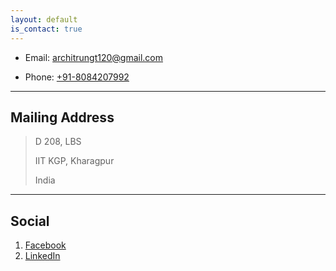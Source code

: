 ```yaml
---
layout: default
is_contact: true
---
```


* Email: [architrungt120@gmail.com](mailto:architrungt120@gmail.com)

* Phone: [+91-8084207992](tel:+91-8084207992)

---

## Mailing Address

> D 208, LBS
>
> IIT KGP, Kharagpur
>
> India

---

## Social

1. [Facebook](https://www.facebook.com/archit.rungta3)
2. [LinkedIn](https://www.linkedin.com/in/archit-r-6675a288/)

